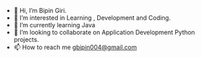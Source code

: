 - 👋 Hi, I’m Bipin Giri.
- 👀 I’m interested in Learning , Development and Coding.
- 🌱 I’m currently learning Java
- 💞️ I’m looking to collaborate on Application Development Python projects.
- 📫 How to reach me gbipin004@gmail.com

<!---
bipin0217/bipin0217 is a ✨ special ✨ repository because its `README.md` (this file) appears on your GitHub profile.
You can click the Preview link to take a look at your changes.
--->
